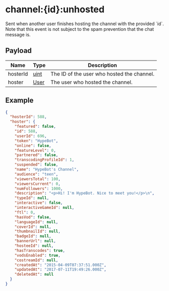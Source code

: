 # channel:{id}:unhosted

Sent when another user finishes hosting the channel with the provided &#x60;id&#x60;. Note that this event is not subject to the spam prevention that the chat message is.

## Payload
|Name|Type|Description|
|----|----|-----------|
|hosterId|[uint](REST_LINK/uint)|The ID of the user who hosted the channel.|
|hoster|[User](REST_LINK/User)|The user who hosted the channel.|

## Example
```json
{
  "hosterId": 588,
  "hoster": {
    "featured": false,
    "id": 588,
    "userId": 696,
    "token": "HypeBot",
    "online": false,
    "featureLevel": 0,
    "partnered": false,
    "transcodingProfileId": 1,
    "suspended": false,
    "name": "HypeBot's Channel",
    "audience": "teen",
    "viewersTotal": 100,
    "viewersCurrent": 0,
    "numFollowers": 1000,
    "description": "<p>Hi! I'm HypeBot. Nice to meet you!</p>\n",
    "typeId": null,
    "interactive": false,
    "interactiveGameId": null,
    "ftl": 0,
    "hasVod": false,
    "languageId": null,
    "coverId": null,
    "thumbnailId": null,
    "badgeId": null,
    "bannerUrl": null,
    "hosteeId": null,
    "hasTranscodes": true,
    "vodsEnabled": true,
    "costreamId": null,
    "createdAt": "2015-04-09T07:37:51.000Z",
    "updatedAt": "2017-07-11T19:49:26.000Z",
    "deletedAt": null
  }
}
```
